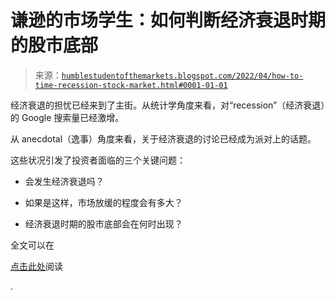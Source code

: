 <!--yml

分类：未分类

日期：2024-05-18 01:45:18

-->

# 谦逊的市场学生：如何判断经济衰退时期的股市底部

> 来源：[`humblestudentofthemarkets.blogspot.com/2022/04/how-to-time-recession-stock-market.html#0001-01-01`](https://humblestudentofthemarkets.blogspot.com/2022/04/how-to-time-recession-stock-market.html#0001-01-01)

经济衰退的担忧已经来到了主街。从统计学角度来看，对“recession”（经济衰退）的 Google 搜索量已经激增。

从 anecdotal（逸事）角度来看，关于经济衰退的讨论已经成为派对上的话题。

这些状况引发了投资者面临的三个关键问题：

+   会发生经济衰退吗？

+   如果是这样，市场放缓的程度会有多大？

+   经济衰退时期的股市底部会在何时出现？

全文可以在

[点击此处](https://humblestudentofthemarkets.com/2022/04/23/how-to-time-the-recession-stock-market-bottom/)阅读

.
